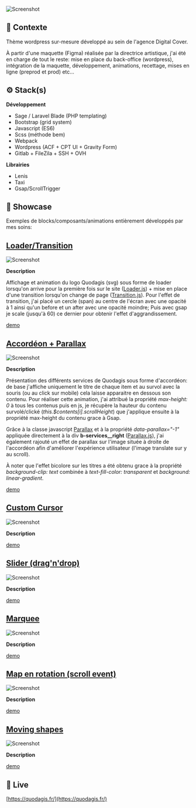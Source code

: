 ![Screenshot](screenshot.png)

## 📍 Contexte

Thème wordpress sur-mesure développé au sein de l'agence Digital Cover.

À partir d'une maquette (Figma) réalisée par la directrice artistique, j'ai été en charge de tout le reste: mise en place du back-office (wordpress), intégration de la maquette, développement,  animations, recettage, mises en ligne (preprod et prod) etc...

## ⚙ Stack(s)

**Développement**
- Sage / Laravel Blade (PHP templating)
- Bootstrap (grid system)
- Javascript (ES6)
- Scss (méthode bem)
- Webpack
- Wordpress (ACF + CPT UI + Gravity Form)
- Gitlab + FileZila + SSH + OVH

**Librairies**
- Lenis
- Taxi
- Gsap/ScrollTrigger

## 🚦 Showcase

Exemples de blocks/composants/animations entièrement développés par mes soins:

## [Loader/Transition](https://github.com/idrissdiakite/quodagis/tree/main/loader-transition)

![Screenshot](https://github.com/idrissdiakite/quodagis/blob/main/loader-transition/screenshot.png)

**Description** 

Affichage et animation du logo Quodagis (svg) sous forme de loader lorsqu'on arrive pour la première fois sur le site ([Loader.js](https://github.com/idrissdiakite/quodagis/blob/main/loader-transition/Loader.js)) + mise en place d'une transition lorsqu'on change de page ([Transition.js](https://github.com/idrissdiakite/quodagis/blob/main/loader-transition/Transition.js)). Pour l'effet de transition, j'ai placé un cercle (span) au centre de l'écran avec une opacité à 1 ainsi qu'un before et un after avec une opacité moindre; Puis avec gsap je scale (jusqu'à 60) ce dernier pour obtenir l'effet d'aggrandissement.


<a href="https://www.youtube.com/watch?v=C0axi9ZZrg0" target="_blank">demo</a>

## [Accordéon + Parallax](https://github.com/idrissdiakite/quodagis/tree/main/accordion-parallax)

![Screenshot](https://github.com/idrissdiakite/quodagis/blob/main/accordion-parallax/screenshot.png)

**Description** 

Présentation des différents services de Quodagis sous forme d'accordéon: de base j'affiche uniquement le titre de chaque item et au survol avec la souris (ou au click sur mobile) cela laisse apparaitre en dessous son contenu. Pour réaliser cette animation, j'ai attribué la propriété *max-height: 0* à tous les contenus puis en js, je récupère la hauteur du contenu survolé/clické (*this.$contents[i].scrollHeight*) que j'applique ensuite à la propriété max-height du contenu grace à Gsap.

Grâce à la classe javascript [Parallax](https://github.com/idrissdiakite/quodagis/blob/main/accordion-parallax/Parallax.js) et à la propriété *data-parallax="-1"* appliquée directement à la div **b-services__right** ([Parallax.js](https://github.com/idrissdiakite/quodagis/blob/main/accordion-parallax/our-services.blade.php)), j'ai également rajouté un effet de parallax sur l'image située à droite de l'accordéon afin d'améliorer l'expérience utilisateur (l'image translate sur y au scroll).

À noter que l'effet bicolore sur les titres a été obtenu grace à la propriété *background-clip: text* combinée à *text-fill-color: transparent* et *background: linear-gradient*.

<a href="https://www.youtube.com/watch?v=kxpsIvphKhE" target="_blank">demo</a>


## [Custom Cursor](https://github.com/idrissdiakite/quodagis/tree/main/custom-cursor)

![Screenshot](https://github.com/idrissdiakite/quodagis/blob/main/custom-cursor/screenshot.png)

**Description** 


<a href="https://www.youtube.com/watch?v=MFWeNpUYQeo" target="_blank">demo</a>



## [Slider (drag'n'drop)](https://github.com/idrissdiakite/quodagis/tree/main/draggable-slider)

![Screenshot](https://github.com/idrissdiakite/quodagis/blob/main/draggable-slider/screenshot.png)

**Description** 

<a href="https://www.youtube.com/watch?v=wsVDNjBv-ug" target="_blank">demo</a>

## [Marquee](https://github.com/idrissdiakite/quodagis/tree/main/marquee-logos)

![Screenshot](https://github.com/idrissdiakite/quodagis/blob/main/marquee-logos/screenshot.png)

**Description** 

<a href="https://www.youtube.com/watch?v=FMH0rG63Zzo" target="_blank">demo</a>

## [Map en rotation (scroll event)](https://github.com/idrissdiakite/quodagis/tree/main/rotated-map)

![Screenshot](https://github.com/idrissdiakite/quodagis/blob/main/rotated-map/screenshot.png)

**Description** 

<a href="https://www.youtube.com/watch?v=dwmKmLvBkD8" target="_blank">demo</a>

## [Moving shapes](https://github.com/idrissdiakite/quodagis/tree/main/moving-shapes)

![Screenshot](https://github.com/idrissdiakite/quodagis/blob/main/moving-shapes/screenshot.png)

**Description** 

<a href="https://www.youtube.com/watch?v=GCUl6THY2h4" target="_blank">demo</a>


## 💫 Live

[https://quodagis.fr/](https://quodagis.fr/)
